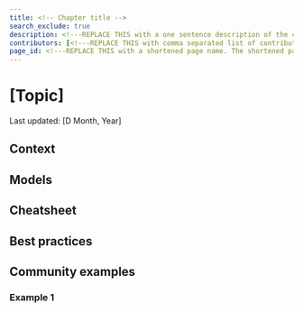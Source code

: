 ```yaml
---
title: <!-- Chapter title -->
search_exclude: true
description: <!---REPLACE THIS with a one sentence description of the chapter--->
contributors: [<!---REPLACE THIS with comma separated list of contributors--->]
page_id: <!---REPLACE THIS with a shortened page name. The shortened page name should be in lowercase and separated by underscore(s) if needed. For example, page_id of Community building will be community_building -->
---
```


# [Topic]
Last updated: [D Month, Year] <!-- Remove this??? -->

<!-- Summary of the topic
Pointers for writing this section:
* This section outlines the broader relevance of the chapter’s concepts.
* It highlights the key takeaways readers can expect to gain from the chapter.
* Indication of length: two brief paragraphs. 
-->


## Context
<!-- Pointers for writing this section:
* This section provides the context needed to understand the chapter, including relevant history and recent developments.
* It highlights the importance, broader societal impact, and how the topic influences the work of data stewards.
* It explores various perspectives for engaging with the topic, such as building something new, improving existing practices, or participating to learn and grow.
Indication of length: between a half and one page.
-->

## Models
<!-- Pointers for writing this section:
* This section presents well-established, and widely used models or frameworks, supported by published examples like articles.
* Content should focus on explaining the theory, the intended goal, and how the models can be practically applied.
* The following structure is used: 
  * Model name/title
  * Foundations – Briefly introduce the underlying theory or principles.
  * Goal – Describe the purpose or objective of the model.
  * Practical application – Outline how the model is implemented, with examples and links for reference.
* Indication of length: up to 10 sentences with a clear substructure and links. Where possible, include graphical representations to enhance understanding.
* Discussion: If no model exists, consider the relevance of this chapter to the handbook. The absence of a model might indicate the need for reassessment of the chapter's scope.
-->



## Cheatsheet
<!-- Pointers for writing this section:
* The cheatsheet section provides essential tips, tricks, do's, and don'ts to help apply the chapter's concepts.
* It offers broad, actionable advice on topics like meeting preparation and maintaining structure.
* Include links to relevant models or steps to support easy application.
* Tips should reference higher-level models or steps, rather than specific community examples. For more detailed guidance, refer to the next section on best practices, which includes additional resources such as agenda templates, rotating chair strategies, and meeting note formats.
-->

## Best practices
<!-- Pointers for writing this section:
* This section is divided into two subsections: Profiles of established communities as well as tips and tricks from the experiences of the given community.
* The section contains thus a profile of the community exhibiting general information of the introduced community, its aims, goals, and structure. 
* Included are  links to further retrieve information on said communities.
* Tips connected to each community reflect the experiences done by the community in regard to community establishment, maintenance, and content 
-->


## Community examples

### Example 1

